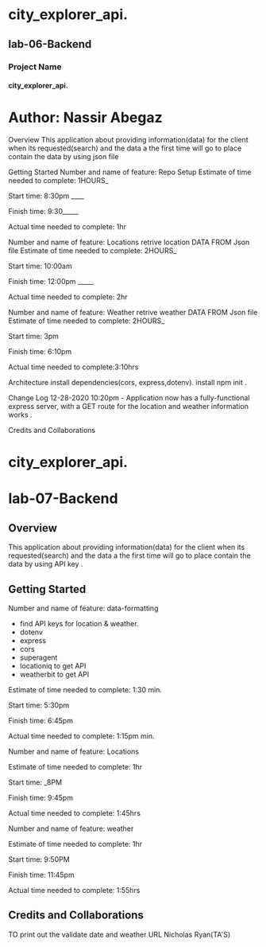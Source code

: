# city_explorer_api.
## lab-06-Backend
### Project Name
#### city_explorer_api.
# Author: Nassir Abegaz


Overview
This application about providing information(data) for the client when its requested(search) and the data a the first time will go to place contain the data by using json file

Getting Started
Number and name of feature: Repo Setup Estimate of time needed to complete: 1HOURS_

Start time: 8:30pm ____

Finish time: 9:30_____

Actual time needed to complete: 1hr

Number and name of feature: Locations retrive location DATA FROM Json file Estimate of time needed to complete: 2HOURS_

Start time: 10:00am

Finish time: 12:00pm _____

Actual time needed to complete: 2hr

Number and name of feature: Weather retrive weather DATA FROM Json file Estimate of time needed to complete: 2HOURS_

Start time: 3pm

Finish time: 6:10pm

Actual time needed to complete:3:10hrs

Architecture
install dependencies(cors, express,dotenv). install npm init .

Change Log
12-28-2020 10:20pm - Application now has a fully-functional express server, with a GET route for the location and weather information works .

Credits and Collaborations




# city_explorer_api.
# lab-07-Backend

## Overview

This application about providing information(data) for the client when its requested(search) and the data a the first time will go to place contain the data by using API key .
 
## Getting Started

Number and name of feature: data-formatting
- find API keys for location & weather.
- dotenv
- express
- cors
- superagent
- locationiq to get API
- weatherbit  to get API

Estimate of time needed to complete: 1:30 min.

Start time: 5:30pm 

Finish time: 6:45pm 

Actual time needed to complete: 1:15pm min.

Number and name of feature: Locations

Estimate of time needed to complete: 1hr

Start time: _8PM

Finish time: 9:45pm

Actual time needed to complete: 1:45hrs

 Number and name of feature: weather

Estimate of time needed to complete: 1hr

Start time: 9:50PM

Finish time: 11:45pm

Actual time needed to complete: 1:55hrs


## Credits and Collaborations

TO print out the validate date and weather URL Nicholas Ryan(TA'S)